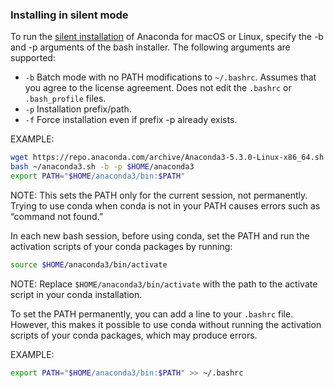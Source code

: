 

### Installing in silent mode

To run the [silent installation](https://conda.io/docs/glossary.html#silent-mode-glossary) of Anaconda for macOS or Linux, specify the -b and -p arguments of the bash installer. The following arguments are supported:

- `-b` Batch mode with no PATH modifications to `~/.bashrc`. Assumes that you agree to the license agreement. Does not edit the `.bashrc` or `.bash_profile` files.
- `-p` Installation prefix/path.
- `-f` Force installation even if prefix -p already exists.

EXAMPLE:

```bash
wget https://repo.anaconda.com/archive/Anaconda3-5.3.0-Linux-x86_64.sh -O ~/anaconda3.sh
bash ~/anaconda3.sh -b -p $HOME/anaconda3
export PATH="$HOME/anaconda3/bin:$PATH"
```

NOTE: This sets the PATH only for the current session, not permanently. Trying to use conda when conda is not in your PATH causes errors such as “command not found.”

In each new bash session, before using conda, set the PATH and run the activation scripts of your conda packages by running:

```bash
source $HOME/anaconda3/bin/activate
```

NOTE: Replace `$HOME/anaconda3/bin/activate` with the path to the activate script in your conda installation.

To set the PATH permanently, you can add a line to your `.bashrc` file. However, this makes it possible to use conda without running the activation scripts of your conda packages, which may produce errors.

EXAMPLE:

```bash
export PATH="$HOME/anaconda3/bin:$PATH" >> ~/.bashrc
```
